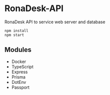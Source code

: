 # RonaDesk-API
 RonaDesk API to service web server and database

```
npm install
npm start
```

## Modules

- Docker
- TypeScript
- Express
- Prisma
- DotEnv
- Passport
